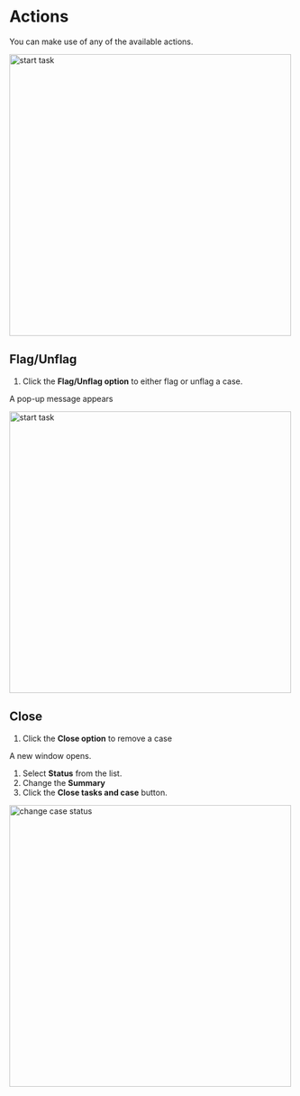 # Actions 

You can make use of any of the available actions.

<img src="/thehive/images/user-guides/analyst-corner/cases-list/cases-list-actions.png" alt="start task" width="500" height="500"/>


## Flag/Unflag

1. Click the **Flag/Unflag option** to either flag or unflag a case. 

A pop-up message appears

<img src="/thehive/images/user-guides/analyst-corner/cases-list/case-flag-unflag-popup.png" alt="start task" width="500" height="500"/>


## Close

1. Click the **Close option** to remove a case

A new window opens.

1. Select **Status** from the list. 
1. Change the **Summary**
1. Click the **Close tasks and case** button.

<img src="/thehive/images/user-guides/analyst-corner/cases-list/actions-on-close-case.png" alt="change case status" width="500" height="500"/>






